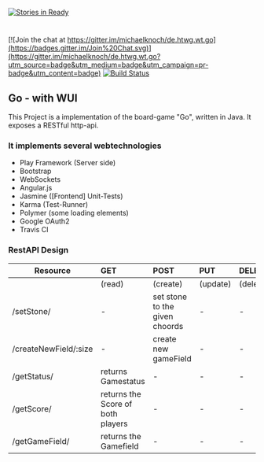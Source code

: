 [![Stories in Ready](https://badge.waffle.io/michaelknoch/de.htwg.wt.go.png?label=ready&title=Ready)](https://waffle.io/michaelknoch/de.htwg.wt.go)
#

[![Join the chat at https://gitter.im/michaelknoch/de.htwg.wt.go](https://badges.gitter.im/Join%20Chat.svg)](https://gitter.im/michaelknoch/de.htwg.wt.go?utm_source=badge&utm_medium=badge&utm_campaign=pr-badge&utm_content=badge)
[![Build Status](https://travis-ci.org/michaelknoch/de.htwg.wt.go.svg?branch=master)](https://travis-ci.org/michaelknoch/de.htwg.wt.go)

## Go - with WUI
This Project is a implementation of the board-game "Go", written in Java.
It exposes a RESTful http-api.

### It implements several webtechnologies

* Play Framework (Server side)
* Bootstrap
* WebSockets
* Angular.js
* Jasmine ([Frontend] Unit-Tests)
* Karma (Test-Runner)
* Polymer (some loading elements)
* Google OAuth2
* Travis CI


### RestAPI Design
| Resource | GET | POST | PUT | DELETE |
| ------------- |:-------------| :----- |:----- | :-----|
|| (read) | (create) | (update) | (delete)  |
|/setStone/| - | set stone to the given choords | - | -  |
|/createNewField/:size| - | create new gameField | - | -  |
|/getStatus/| returns Gamestatus | - | - | -  |
|/getScore/| returns the Score of both players | - | - | -  |
|/getGameField/| returns the Gamefield | - | - | -  |


